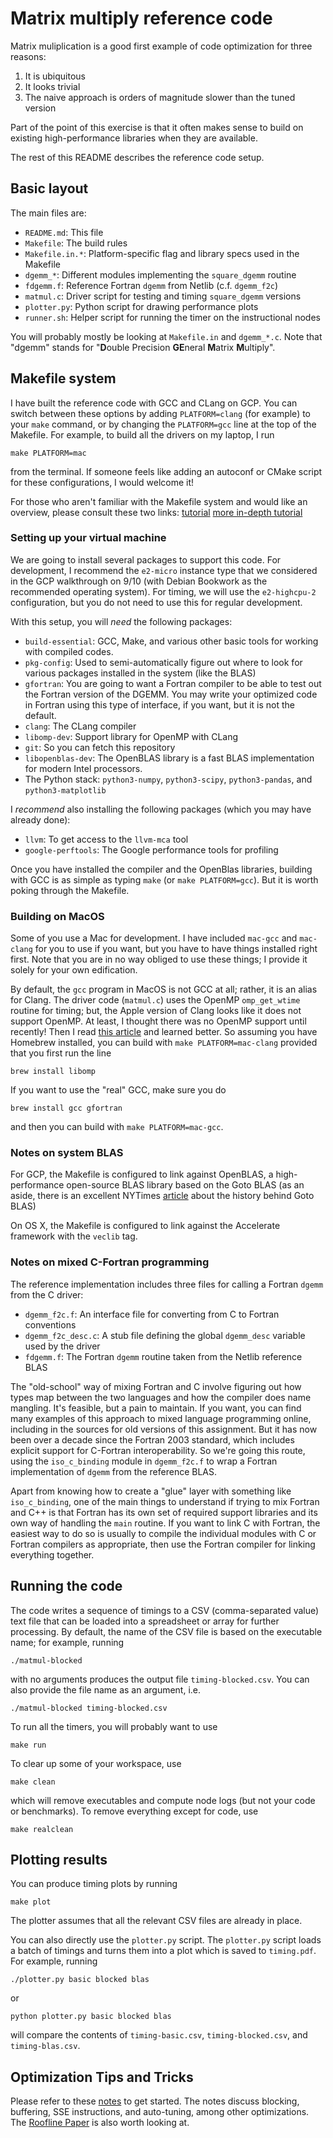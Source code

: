 # Matrix multiply reference code


Matrix muliplication is a good first example of code optimization
for three reasons:

1.  It is ubiquitous
2.  It looks trivial
3.  The naive approach is orders of magnitude slower than the tuned version

Part of the point of this exercise is that it often makes sense to
build on existing high-performance libraries when they are available.

The rest of this README describes the reference code setup.

## Basic layout

The main files are:

* `README.md`: This file
* `Makefile`: The build rules
* `Makefile.in.*`: Platform-specific flag and library specs used in the Makefile
* `dgemm_*`: Different modules implementing the `square_dgemm` routine
* `fdgemm.f`: Reference Fortran `dgemm` from Netlib (c.f. `dgemm_f2c`)
* `matmul.c`: Driver script for testing and timing `square_dgemm` versions
* `plotter.py`: Python script for drawing performance plots
* `runner.sh`: Helper script for running the timer on the instructional nodes

You will probably mostly be looking at `Makefile.in` and `dgemm_*.c`. Note that "dgemm" stands for "**D**ouble Precision **GE**neral **M**atrix **M**ultiply".   
## Makefile system

I have built the reference code with GCC and CLang on GCP.
You can switch between these options by adding `PLATFORM=clang` (for
example) to your `make` command, or by changing the `PLATFORM=gcc`
line at the top of the Makefile.  For example, to build all the
drivers on my laptop, I run

    make PLATFORM=mac

from the terminal.  If someone feels like adding an autoconf or CMake
script for these configurations, I would welcome it!

For those who aren't familiar with the Makefile system and would like an overview, please consult these two links: [tutorial](http://mrbook.org/blog/tutorials/make/) [more in-depth tutorial](http://www.cs.swarthmore.edu/~newhall/unixhelp/howto_makefiles.html) 

### Setting up your virtual machine

We are going to install several packages to support this code.  For development,
I recommend the `e2-micro` instance type that we considered in the GCP
walkthrough on 9/10 (with Debian Bookwork as the recommended operating
system).  For timing, we will use the `e2-highcpu-2` configuration, but you
do not need to use this for regular development.

With this setup, you will *need* the following packages:

- `build-essential`: GCC, Make, and various other basic tools for
  working with compiled codes.
- `pkg-config`: Used to semi-automatically figure out where to look
  for various packages installed in the system (like the BLAS)
- `gfortran`: You are going to want a Fortran compiler to be able to
  test out the Fortran version of the DGEMM.  You may write your
  optimized code in Fortran using this type of interface, if you want,
  but it is not the default.
- `clang`: The CLang compiler
- `libomp-dev`: Support library for OpenMP with CLang
- `git`: So you can fetch this repository
- `libopenblas-dev`: The OpenBLAS library is a
  fast BLAS implementation for modern Intel processors.
- The Python stack: `python3-numpy`, `python3-scipy`, `python3-pandas`, and
  `python3-matplotlib`

I *recommend* also installing the following packages (which you may
have already done):

- `llvm`: To get access to the `llvm-mca` tool
- `google-perftools`: The Google performance tools for profiling

Once you have installed the compiler and the OpenBlas libraries,
building with GCC is as simple as typing `make` (or `make
PLATFORM=gcc`).  But it is worth poking through the Makefile.

### Building on MacOS

Some of you use a Mac for development.  I have included `mac-gcc`
and `mac-clang` for you to use if you want, but you have to have
things installed right first.  Note that you are in no way obliged to
use these things; I provide it solely for your own edification.

By default, the `gcc` program in MacOS is not GCC at all; rather, it
is an alias for Clang.  The driver code (`matmul.c`) uses the OpenMP
`omp_get_wtime` routine for timing; but, the Apple version of Clang
looks like it does not support OpenMP.  At least, I thought there was
no OpenMP support until recently!  Then I read [this
article](https://iscinumpy.gitlab.io/post/omp-on-high-sierra/) and
learned better.  So assuming you have Homebrew installed, you can
build with `make PLATFORM=mac-clang` provided that you first run the
line

    brew install libomp

If you want to use the "real" GCC, make sure you do

    brew install gcc gfortran
    
and then you can build with `make PLATFORM=mac-gcc`.

### Notes on system BLAS

For GCP, the Makefile is configured to link against
OpenBLAS, a high-performance open-source BLAS library based on the Goto BLAS (as an aside, 
there is an excellent NYTimes [article](http://www.nytimes.com/2005/11/28/technology/writing-the-fastest-code-by-hand-for-fun-a-human-computer-keeps.html?mcubz=1) about the history behind Goto BLAS)

On OS X, the Makefile is configured to link against the Accelerate
framework with the `veclib` tag.

### Notes on mixed C-Fortran programming

The reference implementation includes three files for calling a
Fortran `dgemm` from the C driver:

* `dgemm_f2c.f`: An interface file for converting from C to Fortran conventions
* `dgemm_f2c_desc.c`: A stub file defining the global `dgemm_desc` variable
  used by the driver
* `fdgemm.f`: The Fortran `dgemm` routine taken from the Netlib reference BLAS

The "old-school" way of mixing Fortran and C involve figuring out how
types map between the two languages and how the compiler does name
mangling.  It's feasible, but a pain to maintain.  If you want, you
can find many examples of this approach to mixed language programming
online, including in the sources for old versions of this assignment.
But it has now been over a decade since the Fortran 2003 standard,
which includes explicit support for C-Fortran interoperability.  So
we're going this route, using the `iso_c_binding` module in
`dgemm_f2c.f` to wrap a Fortran implementation of `dgemm` from the
reference BLAS.

Apart from knowing how to create a "glue" layer with something like
`iso_c_binding`, one of the main things to understand if trying to mix
Fortran and C++ is that Fortran has its own set of required support
libraries and its own way of handling the `main` routine.  If you want
to link C with Fortran, the easiest way to do so is usually to compile
the individual modules with C or Fortran compilers as appropriate, then
use the Fortran compiler for linking everything together.

## Running the code

The code writes a sequence of timings to a CSV (comma-separated value)
text file that can be loaded into a spreadsheet or array for further
processing.  By default, the name of the CSV file is based on the executable
name; for example, running

    ./matmul-blocked

with no arguments produces the output file `timing-blocked.csv`.  You can
also provide the file name as an argument, i.e.

    ./matmul-blocked timing-blocked.csv

To run all the timers, you will probably want to use

    make run

To clear up some of your workspace, use 

    make clean

which will remove executables and compute node logs (but not your code or benchmarks). To remove everything except for code, use

    make realclean

## Plotting results

You can produce timing plots by running

    make plot

The plotter assumes that all the relevant CSV files are already
in place.

You can also directly use the `plotter.py` script.  The `plotter.py`
script loads a batch of timings and turns them into a plot which is
saved to `timing.pdf`.  For example, running

    ./plotter.py basic blocked blas

or

    python plotter.py basic blocked blas

will compare the contents of `timing-basic.csv`, `timing-blocked.csv`,
and `timing-blas.csv`.


## Optimization Tips and Tricks

Please refer to these [notes](http://www.cs.cornell.edu/~bindel/class/cs5220-f11/notes/serial-tuning.pdf) to get started. The notes discuss blocking, buffering, SSE instructions, and auto-tuning, among other optimizations.
The [Roofline Paper](http://www.eecs.berkeley.edu/Pubs/TechRpts/2008/EECS-2008-134.pdf) is also worth looking at.

